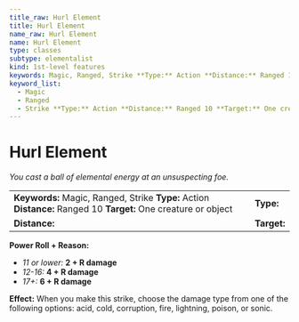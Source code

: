 ```yaml
---
title_raw: Hurl Element
title: Hurl Element
name_raw: Hurl Element
name: Hurl Element
type: classes
subtype: elementalist
kind: 1st-level features
keywords: Magic, Ranged, Strike **Type:** Action **Distance:** Ranged 10 **Target:** One creature or object
keyword_list:
  - Magic
  - Ranged
  - Strike **Type:** Action **Distance:** Ranged 10 **Target:** One creature or object
---
```


# Hurl Element

*You cast a ball of elemental energy at an unsuspecting foe.*

|                                                                                                                 |             |
| :-------------------------------------------------------------------------------------------------------------- | :---------- |
| **Keywords:** Magic, Ranged, Strike **Type:** Action **Distance:** Ranged 10 **Target:** One creature or object | **Type:**   |
| **Distance:**                                                                                                   | **Target:** |

**Power Roll + Reason:**

- *11 or lower:* **2 + R damage**
- *12-16:* **4 + R damage**
- *17+:* **6 + R damage**

**Effect:** When you make this strike, choose the damage type from one of the following options: acid, cold, corruption, fire, lightning, poison, or sonic.
